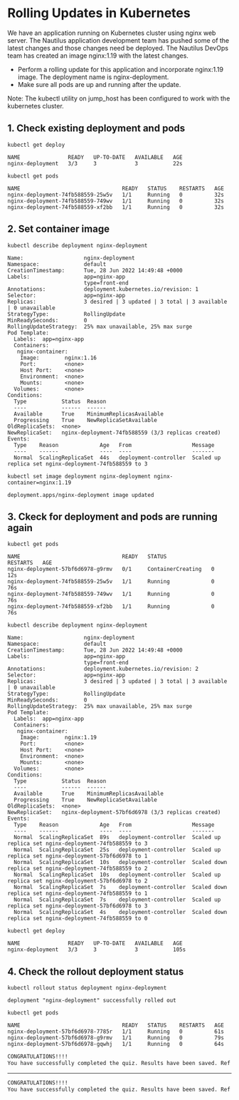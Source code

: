 # Rolling Updates in Kubernetes

We have an application running on Kubernetes cluster using nginx web server. The Nautilus application development team has pushed some of the latest changes and those changes need be deployed. The Nautilus DevOps team has created an image nginx:1.19 with the latest changes.  
- Perform a rolling update for this application and incorporate nginx:1.19 image. The deployment name is nginx-deployment.  
- Make sure all pods are up and running after the update.  

Note: The kubectl utility on jump_host has been configured to work with the kubernetes cluster.


## 1. Check existing deployment and pods
`kubectl get deploy`
```console
NAME               READY   UP-TO-DATE   AVAILABLE   AGE
nginx-deployment   3/3     3            3           22s
```

`kubectl get pods`
```console
NAME                                READY   STATUS    RESTARTS   AGE
nginx-deployment-74fb588559-25w5v   1/1     Running   0          32s
nginx-deployment-74fb588559-749wv   1/1     Running   0          32s
nginx-deployment-74fb588559-xf2bb   1/1     Running   0          32s
```


## 2. Set container image
`kubectl describe deployment nginx-deployment`
```console
Name:                   nginx-deployment
Namespace:              default
CreationTimestamp:      Tue, 28 Jun 2022 14:49:48 +0000
Labels:                 app=nginx-app
                        type=front-end
Annotations:            deployment.kubernetes.io/revision: 1
Selector:               app=nginx-app
Replicas:               3 desired | 3 updated | 3 total | 3 available | 0 unavailable
StrategyType:           RollingUpdate
MinReadySeconds:        0
RollingUpdateStrategy:  25% max unavailable, 25% max surge
Pod Template:
  Labels:  app=nginx-app
  Containers:
   nginx-container:
    Image:        nginx:1.16
    Port:         <none>
    Host Port:    <none>
    Environment:  <none>
    Mounts:       <none>
  Volumes:        <none>
Conditions:
  Type           Status  Reason
  ----           ------  ------
  Available      True    MinimumReplicasAvailable
  Progressing    True    NewReplicaSetAvailable
OldReplicaSets:  <none>
NewReplicaSet:   nginx-deployment-74fb588559 (3/3 replicas created)
Events:
  Type    Reason             Age   From                   Message
  ----    ------             ----  ----                   -------
  Normal  ScalingReplicaSet  44s   deployment-controller  Scaled up replica set nginx-deployment-74fb588559 to 3
```
  
`kubectl set image deployment nginx-deployment nginx-container=nginx:1.19`
```console
deployment.apps/nginx-deployment image updated
```


## 3. Ckeck for deployment and pods are running again
`kubectl get pods`
```console
NAME                                READY   STATUS              RESTARTS   AGE
nginx-deployment-57bf6d6978-g9rmv   0/1     ContainerCreating   0          12s
nginx-deployment-74fb588559-25w5v   1/1     Running             0          76s
nginx-deployment-74fb588559-749wv   1/1     Running             0          76s
nginx-deployment-74fb588559-xf2bb   1/1     Running             0          76s
```

`kubectl describe deployment nginx-deployment`
```console
Name:                   nginx-deployment
Namespace:              default
CreationTimestamp:      Tue, 28 Jun 2022 14:49:48 +0000
Labels:                 app=nginx-app
                        type=front-end
Annotations:            deployment.kubernetes.io/revision: 2
Selector:               app=nginx-app
Replicas:               3 desired | 3 updated | 3 total | 3 available | 0 unavailable
StrategyType:           RollingUpdate
MinReadySeconds:        0
RollingUpdateStrategy:  25% max unavailable, 25% max surge
Pod Template:
  Labels:  app=nginx-app
  Containers:
   nginx-container:
    Image:        nginx:1.19
    Port:         <none>
    Host Port:    <none>
    Environment:  <none>
    Mounts:       <none>
  Volumes:        <none>
Conditions:
  Type           Status  Reason
  ----           ------  ------
  Available      True    MinimumReplicasAvailable
  Progressing    True    NewReplicaSetAvailable
OldReplicaSets:  <none>
NewReplicaSet:   nginx-deployment-57bf6d6978 (3/3 replicas created)
Events:
  Type    Reason             Age   From                   Message
  ----    ------             ----  ----                   -------
  Normal  ScalingReplicaSet  89s   deployment-controller  Scaled up replica set nginx-deployment-74fb588559 to 3
  Normal  ScalingReplicaSet  25s   deployment-controller  Scaled up replica set nginx-deployment-57bf6d6978 to 1
  Normal  ScalingReplicaSet  10s   deployment-controller  Scaled down replica set nginx-deployment-74fb588559 to 2
  Normal  ScalingReplicaSet  10s   deployment-controller  Scaled up replica set nginx-deployment-57bf6d6978 to 2
  Normal  ScalingReplicaSet  7s    deployment-controller  Scaled down replica set nginx-deployment-74fb588559 to 1
  Normal  ScalingReplicaSet  7s    deployment-controller  Scaled up replica set nginx-deployment-57bf6d6978 to 3
  Normal  ScalingReplicaSet  4s    deployment-controller  Scaled down replica set nginx-deployment-74fb588559 to 0
```
  
`kubectl get deploy`
```console
NAME               READY   UP-TO-DATE   AVAILABLE   AGE
nginx-deployment   3/3     3            3           105s
```


## 4. Сheck the rollout deployment status
`kubectl rollout status deployment nginx-deployment`
```console
deployment "nginx-deployment" successfully rolled out
```

`kubectl get pods`
```console
NAME                                READY   STATUS    RESTARTS   AGE
nginx-deployment-57bf6d6978-7785r   1/1     Running   0          61s
nginx-deployment-57bf6d6978-g9rmv   1/1     Running   0          79s
nginx-deployment-57bf6d6978-gqwhj   1/1     Running   0          64s
```


```bash
CONGRATULATIONS!!!!
You have successfully completed the quiz. Results have been saved. Ref ID:62bb0a7c78bcb637027f8887
```

---

```bash
CONGRATULATIONS!!!!
You have successfully completed the quiz. Results have been saved. Ref ID:6363bc125cb4b15def8680ce
```
